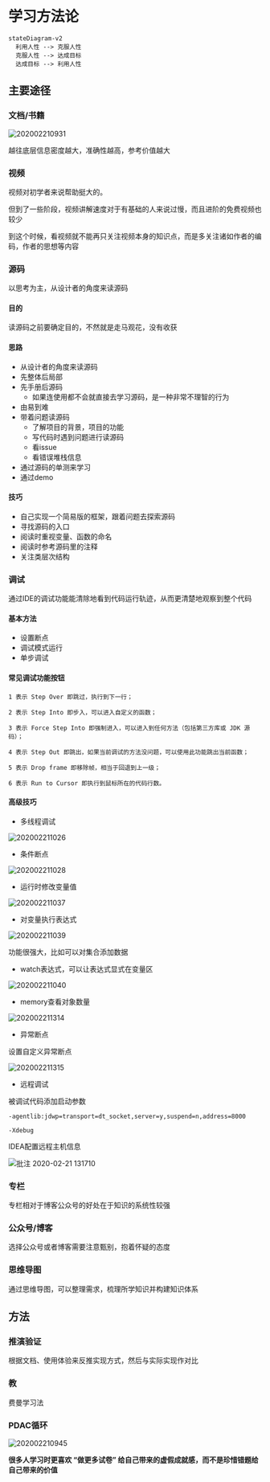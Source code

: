 # 学习方法论

```mermaid
stateDiagram-v2
  利用人性 --> 克服人性
  克服人性 --> 达成目标
  达成目标 --> 利用人性
```

## 主要途径

### 文档/书籍

![202002210931](/assets/202002210931.jfif)

越往底层信息密度越大，准确性越高，参考价值越大

### 视频

视频对初学者来说帮助挺大的。

但到了一些阶段，视频讲解速度对于有基础的人来说过慢，而且进阶的免费视频也较少

到这个时候，看视频就不能再只关注视频本身的知识点，而是多关注诸如作者的编码，作者的思想等内容

### 源码

以思考为主，从设计者的角度来读源码

#### 目的

读源码之前要确定目的，不然就是走马观花，没有收获

#### 思路

- 从设计者的角度来读源码
- 先整体后局部
- 先手册后源码
  - 如果连使用都不会就直接去学习源码，是一种非常不理智的行为
- 由易到难
- 带着问题读源码
  - 了解项目的背景，项目的功能
  - 写代码时遇到问题进行读源码
  - 看issue
  - 看错误堆栈信息
- 通过源码的单测来学习
- 通过demo

#### 技巧

- 自己实现一个简易版的框架，跟着问题去探索源码
- 寻找源码的入口
- 阅读时重视变量、函数的命名
- 阅读时参考源码里的注释
- 关注类层次结构

### 调试

通过IDE的调试功能能清除地看到代码运行轨迹，从而更清楚地观察到整个代码

#### 基本方法

- 设置断点
- 调试模式运行
- 单步调试

#### 常见调试功能按钮

```
1 表示 Step Over 即跳过，执行到下一行；

2 表示 Step Into 即步入，可以进入自定义的函数；

3 表示 Force Step Into 即强制进入，可以进入到任何方法（包括第三方库或 JDK 源码）；

4 表示 Step Out 即跳出，如果当前调试的方法没问题，可以使用此功能跳出当前函数；

5 表示 Drop frame 即移除帧，相当于回退到上一级；

6 表示 Run to Cursor 即执行到鼠标所在的代码行数。
```

#### 高级技巧

- 多线程调试

![202002211026](/assets/202002211026.jfif)

- 条件断点

![202002211028](/assets/202002211028.jfif)

- 运行时修改变量值

![202002211037](/assets/202002211037.jfif)

- 对变量执行表达式

![202002211039](/assets/202002211039.jfif)

功能很强大，比如可以对集合添加数据

- watch表达式，可以让表达式显式在变量区

![202002211040](/assets/202002211040.jfif)

- memory查看对象数量

![202002211314](/assets/202002211314.jfif)

- 异常断点

设置自定义异常断点

![202002211315](/assets/202002211315.jfif)

- 远程调试

被调试代码添加启动参数

```shell
-agentlib:jdwp=transport=dt_socket,server=y,suspend=n,address=8000

-Xdebug
```

IDEA配置远程主机信息

![批注 2020-02-21 131710](/assets/批注%202020-02-21%20131710.png)

### 专栏

专栏相对于博客公众号的好处在于知识的系统性较强

### 公众号/博客

选择公众号或者博客需要注意甄别，抱着怀疑的态度

### 思维导图

通过思维导图，可以整理需求，梳理所学知识并构建知识体系

## 方法

### 推演验证

根据文档、使用体验来反推实现方式，然后与实际实现作对比

### 教

费曼学习法

### PDAC循环

![202002210945](/assets/202002210945.jpg)

**很多人学习时更喜欢 “做更多试卷” 给自己带来的虚假成就感，而不是珍惜错题给自己带来的价值**

